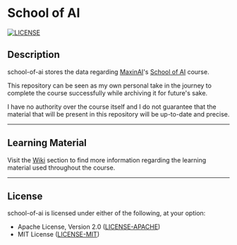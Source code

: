 # School of AI

[![LICENSE](https://img.shields.io/badge/License-MIT_or_Apache_2.0-blue.svg)](https://github.com/GiorgiBeriashvili/school-of-ai#License "Project's LICENSE section")

## Description

school-of-ai stores the data regarding [MaxinAI](https://maxinai.com)'s [School of AI](https://github.com/MaxinAI/school-of-ai "School of AI's official repository") course.

This repository can be seen as my own personal take in the journey to complete the course successfully while archiving it for future's sake.

I have no authority over the course itself and I do not guarantee that the material that will be present in this repository will be up-to-date and precise.

---

## Learning Material

Visit the [Wiki](https://github.com/GiorgiBeriashvili/school-of-ai/wiki "School of AI's wiki") section to find more information regarding the learning material used throughout the course.

---

## License

school-of-ai is licensed under either of the following, at your option:

* Apache License, Version 2.0 ([LICENSE-APACHE](https://github.com/GiorgiBeriashvili/school-of-ai/blob/master/LICENSE-APACHE "Copy of the Apache license (version 2.0)"))
* MIT License ([LICENSE-MIT](https://github.com/GiorgiBeriashvili/school-of-ai/blob/master/LICENSE-MIT "Copy of the MIT license"))
